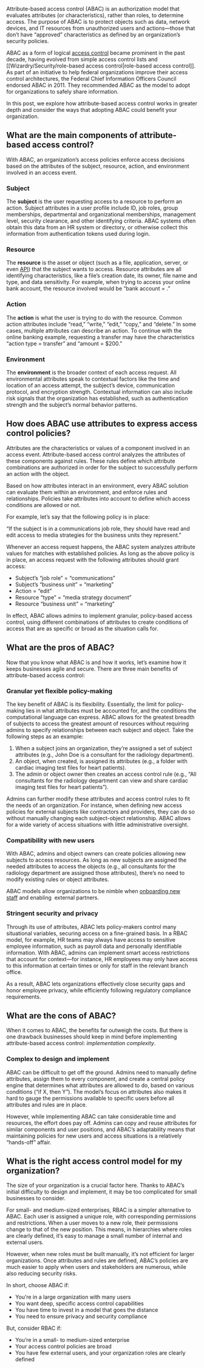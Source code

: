 Attribute-based access control (ABAC) is an authorization model that evaluates attributes (or characteristics), rather than roles, to determine access. The purpose of ABAC is to protect objects such as data, network devices, and IT resources from unauthorized users and actions—those that don’t have “approved” characteristics as defined by an organization’s security policies.

ABAC as a form of logical [access control](https://www.okta.com/identity-101/access-control/) became prominent in the past decade, having evolved from simple access control lists and [[Wizardry/Security/role-based access control|role-based access control]]. As part of an initiative to help federal organizations improve their access control architectures, the Federal Chief Information Officers Council endorsed ABAC in 2011. They recommended ABAC as the model to adopt for organizations to safely share information.

In this post, we explore how attribute-based access control works in greater depth and consider the ways that adopting ABAC could benefit your organization.

## What are the main components of attribute-based access control?

With ABAC, an organization’s access policies enforce access decisions based on the attributes of the subject, resource, action, and environment involved in an access event. 

### Subject

The **subject** is the user requesting access to a resource to perform an action. Subject attributes in a user profile include ID, job roles, group memberships, departmental and organizational memberships, management level, security clearance, and other identifying criteria. ABAC systems often obtain this data from an HR system or directory, or otherwise collect this information from authentication tokens used during login.

### Resource

The **resource** is the asset or object (such as a file, application, server, or even [API](https://www.okta.com/blog/2020/10/api-application-programming-interface/)) that the subject wants to access. Resource attributes are all identifying characteristics, like a file’s creation date, its owner, file name and type, and data sensitivity. For example, when trying to access your online bank account, the resource involved would be “bank account = <correct account number>.”

### Action

The **action** is what the user is trying to do with the resource. Common action attributes include “read,” “write,” “edit,” “copy,” and “delete.” In some cases, multiple attributes can describe an action. To continue with the online banking example, requesting a transfer may have the characteristics “action type = transfer” and “amount = $200.”

### Environment

The **environment** is the broader context of each access request. All environmental attributes speak to contextual factors like the time and location of an access attempt, the subject’s device, communication protocol, and encryption strength. Contextual information can also include risk signals that the organization has established, such as authentication strength and the subject’s normal behavior patterns.

## How does ABAC use attributes to express access control policies?

Attributes are the characteristics or values of a component involved in an access event. Attribute-based access control analyzes the attributes of these components against rules. These rules define which attribute combinations are authorized in order for the subject to successfully perform an action with the object.

Based on how attributes interact in an environment, every ABAC solution can evaluate them within an environment, and enforce rules and relationships. Policies take attributes into account to define which access conditions are allowed or not.

For example, let’s say that the following policy is in place:

“If the subject is in a communications job role, they should have read and edit access to media strategies for the business units they represent.”

Whenever an access request happens, the ABAC system analyzes attribute values for matches with established policies. As long as the above policy is in place, an access request with the following attributes should grant access:

- Subject’s “job role” = “communications”
- Subject’s “business unit” = “marketing”
- Action = “edit”
- Resource “type” = “media strategy document”
- Resource “business unit” = “marketing”

In effect, ABAC allows admins to implement granular, policy-based access control, using different combinations of attributes to create conditions of access that are as specific or broad as the situation calls for.

## What are the pros of ABAC?

Now that you know what ABAC is and how it works, let’s examine how it keeps businesses agile and secure. There are three main benefits of attribute-based access control:

### Granular yet flexible policy-making

The key benefit of ABAC is its flexibility. Essentially, the limit for policy-making lies in what attributes must be accounted for, and the conditions the computational language can express. ABAC allows for the greatest breadth of subjects to access the greatest amount of resources without requiring admins to specify relationships between each subject and object. Take the following steps as an example:

1. When a subject joins an organization, they’re assigned a set of subject attributes (e.g., John Doe is a consultant for the radiology department).
2. An object, when created, is assigned its attributes (e.g., a folder with cardiac imaging test files for heart patients).
3. The admin or object owner then creates an access control rule (e.g., “All consultants for the radiology department can view and share cardiac imaging test files for heart patients”).

Admins can further modify these attributes and access control rules to fit the needs of an organization. For instance, when defining new access policies for external subjects like contractors and providers, they can do so without manually changing each subject-object relationship. ABAC allows for a wide variety of access situations with little administrative oversight.

### Compatibility with new users

With ABAC, admins and object owners can create policies allowing new subjects to access resources. As long as new subjects are assigned the needed attributes to access the objects (e.g., all consultants for the radiology department are assigned those attributes), there’s no need to modify existing rules or object attributes.

ABAC models allow organizations to be nimble when [onboarding new staff](https://www.okta.com/products/lifecycle-management/) and enabling  external partners.

### Stringent security and privacy

Through its use of attributes, ABAC lets policy-makers control many situational variables, securing access on a fine-grained basis. In a RBAC model, for example, HR teams may always have access to sensitive employee information, such as payroll data and personally identifiable information. With ABAC, admins can implement smart access restrictions that account for context—for instance, HR employees may only have access to this information at certain times or only for staff in the relevant branch office.

As a result, ABAC lets organizations effectively close security gaps and honor employee privacy, while efficiently following regulatory compliance requirements.

## What are the cons of ABAC?

When it comes to ABAC, the benefits far outweigh the costs. But there is one drawback businesses should keep in mind before implementing attribute-based access control: _implementation complexity_. 

### Complex to design and implement

ABAC can be difficult to get off the ground. Admins need to manually define attributes, assign them to every component, and create a central policy engine that determines what attributes are allowed to do, based on various conditions (“if X, then Y”). The model’s focus on attributes also makes it hard to gauge the permissions available to specific users before all attributes and rules are in place.

However, while implementing ABAC can take considerable time and resources, the effort does pay off. Admins can copy and reuse attributes for similar components and user positions, and ABAC’s adaptability means that maintaining policies for new users and access situations is a relatively “hands-off” affair.

## What is the right access control model for my organization?

The size of your organization is a crucial factor here. Thanks to ABAC’s initial difficulty to design and implement, it may be too complicated for small businesses to consider.

For small- and medium-sized enterprises, RBAC is a simpler alternative to ABAC. Each user is assigned a unique role, with corresponding permissions and restrictions. When a user moves to a new role, their permissions change to that of the new position. This means, in hierarchies where roles are clearly defined, it’s easy to manage a small number of internal and external users.

However, when new roles must be built manually, it’s not efficient for larger organizations. Once attributes and rules are defined, ABAC’s policies are much easier to apply when users and stakeholders are numerous, while also reducing security risks.

In short, choose ABAC if:

- You’re in a large organization with many users
- You want deep, specific access control capabilities
- You have time to invest in a model that goes the distance
- You need to ensure privacy and security compliance

But, consider RBAC if:

- You’re in a small- to medium-sized enterprise
- Your access control policies are broad 
- You have few external users, and your organization roles are clearly defined